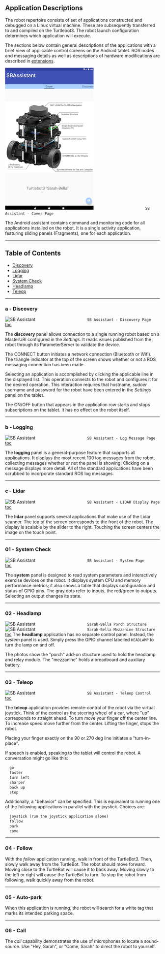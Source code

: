 ## Application Descriptions

The robot repertoire consists of set of applications constructed and debugged
on a Linux virtual machine.  These are subsequently transferred to and compiled on the Turtlebot3. The robot launch configuration determines which application will execute.

The sections below contain general descriptions
of the applications with a brief view of applicable control screens on the Android tablet.
ROS nodes and messaging details as well as descriptions of hardware modifications are described in  [extensions](https://github.com/chuckcoughlin/sarah-bella/tree/master/docs/extensions.md).  

![SB Assistant](/images/sb-cover.png)
```                        SB Assistant - Cover Page ```

The Android assistant contains command and monitoring code for all applications installed on the robot. It is a single activity application, featuring sliding panels (Fragments), one for each application.
***************************************************************
## Table of Contents <a id="table-of-contents"></a>
  * [Discovery](#discovery)
  * [Logging](#logging)
  * [Lidar](#Lidar)
  * [System Check](#systemcheck)
  * [Headlamp](#headlamp)
  * [Teleop](#teleop)

*********************************************************
### a - Discovery <a id="discovery"></a>
![SB Assistant](/images/sb-discovery.png)
```                        SB Assistant - Discovery Page ```</br>
[toc](#table-of-contents)

The **discovery** panel allows connection to a single running robot based on a MasterURI configured in the *Settings*. It reads values published from the robot through its ParameterServer to validate the device.  

The CONNECT button initiates a network connection (Bluetooth or Wifi). The triangle indicator at the top of the screen shows whether or not a ROS messaging connection has been made.

Selecting an application is accomplished by clicking the applicable line in
the displayed list.  This operation connects to the robot and configures it for the desired operation. This interaction requires that hostname, *sudoer* username
and password for the robot have been entered in the *Settings* panel on the tablet.

The ON/OFF button that appears in the application row starts and stops
subscriptions on the
tablet. It has no effect on the robot itself.

******************************************************
### b - Logging <a id="logging"></a>
![SB Assistant](/images/sb-logging.png)
```                        SB Assistant - Log Message Page ```</br>
[toc](#table-of-contents)

The **logging** panel is a general-purpose feature that supports all applications.
It displays the most recent 100 log messages from the robot, collecting messages
whether or not the panel is showing. Clicking on a message displays more detail.
All of the standard
applications have been scrubbed to incorporate standard ROS log messages.

******************************************************
### c - Lidar <a id="lidar"></a>
![SB Assistant](/images/sb-lidar.png)
```                        SB Assistant - LIDAR Display Page ```</br>
[toc](#table-of-contents)

The **lidar** panel supports several applications that make use of the Lidar
scanner. The top of the screen corresponds to the front of the robot. The display is scalable by the slider to the right. Touching the
screen centers the image on the touch point.

******************************************************
### 01 - System Check <a id="systemcheck"></a>
![SB Assistant](/images/sb-system.png)
```                        SB Assistant - System Page ```</br>
[toc](#table-of-contents)

The **system** panel is designed to read system parameters and interactively exercise devices on the robot. It displays system CPU and memory performance metrics; it also shows a table that displays configuration and status of GPIO pins. The gray dots refer to inputs, the red/green to outputs.  Selecting an output changes its state.

******************************************************
### 02 - Headlamp <a id="headlamp"></a>
![SB Assistant](/images/sarah-bella-porch.png)
```                        Sarah-Bella Porch Structure ```</br>
![SB Assistant](/images/sarah-bella-mezzanine.png)
```                        Sarah-Bella Mezzanine Structure ```</br>
[toc](#table-of-contents)
The **headlamp** application has no separate control panel. Instead, the *system* panel is used. Simply press the GPIO channel labelled ```HEADLAMP``` to turn the
lamp on and off.

The photos show the "porch" add-on structure used to hold the headlamp and relay module. The "mezzanine" holds a breadboard and auxiliary battery.

******************************************************
### 03 - Teleop <a id="teleop"></a>
![SB Assistant](/images/sb-teleop.png)
```                        SB Assistant - Teleop Control ```</br>
[toc](#table-of-contents)

The **teleop** application provides remote-control of the robot via the virtual joystick. Think of the control as the steering wheel of a car, where "up"
corresponds to straight ahead. To turn move your finger off the center line. To
increase speed move further from the center. Lifting the finger, stops the robot.

Placing your finger exactly on the 90 or 270 deg line initiates a "turn-in-place".

If speech is enabled, speaking to the tablet will control the robot. A conversation
might go like this:
```
  go
  faster
  turn left
  sharper
  back up
  stop
```
Additionally, a "behavior" can be specified. This is equivalent to running one of the following applications in parallel
with the joystick. Choices are:
```
  joystick (run the joystick application alone)
  follow
  park
  come
```

******************************************************
### 04 - Follow <a id="follow"></a>
With the *follow* application running, walk in front of the TurtleBot3. Then, slowly walk away from the TurtleBot. The robot should move forward. Moving close to the TurtleBot will cause it to back away. Moving slowly to the left or right will cause the TurtleBot to turn. To stop the robot from following, walk quickly away from the robot.

******************************************************
### 05 - Auto-park <a id="follow"></a>
When this application is running, the robot will search for a white tag that marks its intended parking space.

******************************************************
### 06 - Call <a id="follow"></a>
The *call* capability demonstrates the use of microphones to locate a sound-source. Use "Hey, Sarah", or "Come, Sarah" to direct the robot to yourself.
